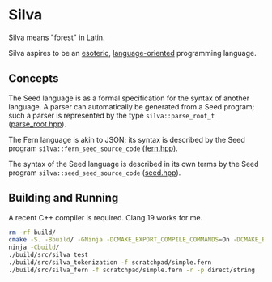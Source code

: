 # Silva

Silva means "forest" in Latin.

Silva aspires to be an [esoteric](https://en.wikipedia.org/wiki/Esoteric_programming_language),
[language-oriented](https://en.wikipedia.org/wiki/Language-oriented_programming) programming
language.


## Concepts

The Seed language is as a formal specification for the syntax of another language. A parser can
automatically be generated from a Seed program; such a parser is represented by the type
`silva::parse_root_t` ([parse_root.hpp](src/parse_root.hpp)).

The Fern language is akin to JSON; its syntax is described by the Seed program
`silva::fern_seed_source_code` ([fern.hpp](src/fern.hpp)).

The syntax of the Seed language is described in its own terms by the Seed program
`silva::seed_seed_source_code` ([seed.hpp](src/seed.hpp)).


## Building and Running

A recent C++ compiler is required. Clang 19 works for me.

```bash
rm -rf build/
cmake -S. -Bbuild/ -GNinja -DCMAKE_EXPORT_COMPILE_COMMANDS=On -DCMAKE_BUILD_TYPE=Debug -DCMAKE_CXX_COMPILER=clang++ -DCMAKE_C_COMPILER=clang
ninja -Cbuild/
./build/src/silva_test
./build/src/silva_tokenization -f scratchpad/simple.fern
./build/src/silva_fern -f scratchpad/simple.fern -r -p direct/string
```
